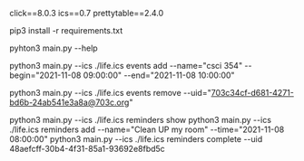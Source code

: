 click==8.0.3
ics==0.7
prettytable==2.4.0

pip3 install -r requirements.txt

pyhton3 main.py --help

python3 main.py --ics ./life.ics events add --name="csci 354" --begin="2021-11-08 09:00:00" --end="2021-11-08 10:00:00"

python3 main.py --ics ./life.ics events remove --uid="703c34cf-d681-4271-bd6b-24ab541e3a8a@703c.org"

python3 main.py --ics ./life.ics reminders show
python3 main.py --ics ./life.ics reminders add --name="Clean UP my room" --time="2021-11-08 08:00:00"
python3 main.py --ics ./life.ics reminders complete --uid 48aefcff-30b4-4f31-85a1-93692e8fbd5c
